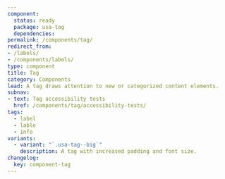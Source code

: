 ```yaml
---
component:
  status: ready
  package: usa-tag
  dependencies:
permalink: /components/tag/
redirect_from:
- /labels/
- /components/labels/
type: component
title: Tag
category: Components
lead: A tag draws attention to new or categorized content elements.
subnav:
- text: Tag accessibility tests
  href: /components/tag/accessibility-tests/
tags:
  - label
  - lable
  - info
variants:
  - variant: "`.usa-tag--big`"
    description: A tag with increased padding and font size.
changelog:
  key: component-tag
---
```

